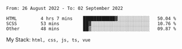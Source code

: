 <!--START_SECTION:waka-->

```text
From: 26 August 2022 - To: 02 September 2022

HTML         4 hrs 7 mins    ████████████▓░░░░░░░░░░░░   50.04 %
SCSS         53 mins         ██▓░░░░░░░░░░░░░░░░░░░░░░   10.76 %
Other        48 mins         ██▒░░░░░░░░░░░░░░░░░░░░░░   09.87 %
```

<!--END_SECTION:waka-->
My Stack: `html, css, js, ts, vue`
